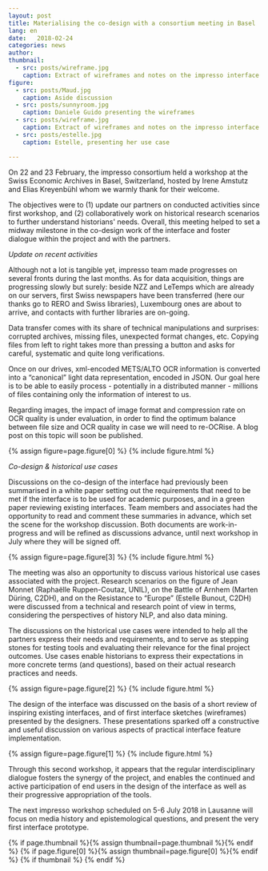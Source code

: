 ```yaml
---
layout: post
title: Materialising the co-design with a consortium meeting in Basel
lang: en
date:   2018-02-24
categories: news
author:
thumbnail:
  - src: posts/wireframe.jpg
    caption: Extract of wireframes and notes on the impresso interface
figure:
  - src: posts/Maud.jpg
    caption: Aside discussion  
  - src: posts/sunnyroom.jpg
    caption: Daniele Guido presenting the wireframes
  - src: posts/wireframe.jpg
    caption: Extract of wireframes and notes on the impresso interface
  - src: posts/estelle.jpg
    caption: Estelle, presenting her use case

---
```

On 22 and 23 February, the impresso consortium held a workshop at the Swiss Economic Archives in Basel, Switzerland, hosted by Irene Amstutz and Elias Kreyenbühl whom we warmly thank for their welcome.

<!-- more -->

The objectives were to (1) update our partners on conducted activities since first workshop, and (2) collaboratively work on historical research scenarios to further understand historians' needs. Overall, this meeting helped to set a midway milestone in the co-design work of the interface and foster dialogue within the project and with the partners.

*Update on recent activities*

Although not a lot is tangible yet, impresso team made progresses on several fronts during the last months. As for data acquisition, things are progressing slowly but surely: beside NZZ and LeTemps which are already on our servers, first Swiss newspapers have been transferred (here our thanks go to RERO and Swiss libraries), Luxembourg ones are about to arrive, and contacts with further libraries are on-going.

Data transfer comes with its share of technical manipulations and surprises: corrupted archives, missing files, unexpected format changes, etc. Copying files from left to right takes more than pressing a button and asks for careful, systematic and quite long verifications.

Once on our drives, xml-encoded METS/ALTO OCR information is converted into a “canonical” light data representation, encoded in JSON. Our goal here is to be able to easily process - potentially in a distributed manner - millions of files containing only the information of interest to us.

Regarding images, the impact of image format and compression rate on OCR quality is under evaluation, in order to find the optimum balance between file size and OCR quality in case we will need to re-OCRise. A blog post on this topic will soon be published.  


{% assign figure=page.figure[0] %}
{% include figure.html %}


*Co-design & historical use cases*

Discussions on the co-design of the interface had previously been summarised in a white paper setting out the requirements that need to be met if the interface is to be used for academic purposes, and in a green paper reviewing existing interfaces. Team members and associates had the opportunity to read and comment these summaries in advance, which set the scene for the workshop discussion. Both documents are work-in-progress and will be refined as discussions advance, until next workshop in July where they will be signed off.

{% assign figure=page.figure[3] %}
{% include figure.html %}

The meeting was also an opportunity to discuss various historical use cases associated with the project. Research scenarios on the figure of Jean Monnet (Raphaëlle Ruppen-Coutaz, UNIL), on the Battle of Arnhem (Marten Düring, C2DH), and on the Resistance to “Europe” (Estelle Bunout, C2DH) were discussed from a technical and research point of view in terms, considering the perspectives of history NLP, and also data mining.

The discussions on the historical use cases were intended to help all the partners express their needs and requirements, and to serve as stepping stones for testing tools and evaluating their relevance for the final project outcomes. Use cases enable historians to express their expectations in more concrete terms (and questions), based on their actual research practices and needs.

{% assign figure=page.figure[2] %}
{% include figure.html %}

The design of the interface was discussed on the basis  of a short review of inspiring existing interfaces, and  of first interface sketches (wireframes) presented by the designers. These presentations sparked off a constructive and useful discussion on various aspects of practical interface feature implementation.  

{% assign figure=page.figure[1] %}
{% include figure.html %}

Through this second workshop, it appears that the regular interdisciplinary dialogue fosters the synergy of the project, and enables the continued and active participation of end users in the design of the interface as well as their progressive appropriation of the tools.

The next impresso workshop scheduled on 5-6 July 2018 in Lausanne will focus on media history and epistemological questions, and present the very first interface prototype.


{% if page.thumbnail %}{% assign thumbnail=page.thumbnail %}{% endif %}
{% if page.figure[0] %}{% assign thumbnail=page.figure[0] %}{% endif %}
{% if thumbnail %}
  <meta property="og:image" content="{{ thumbnail.src }}">
{% endif %}
